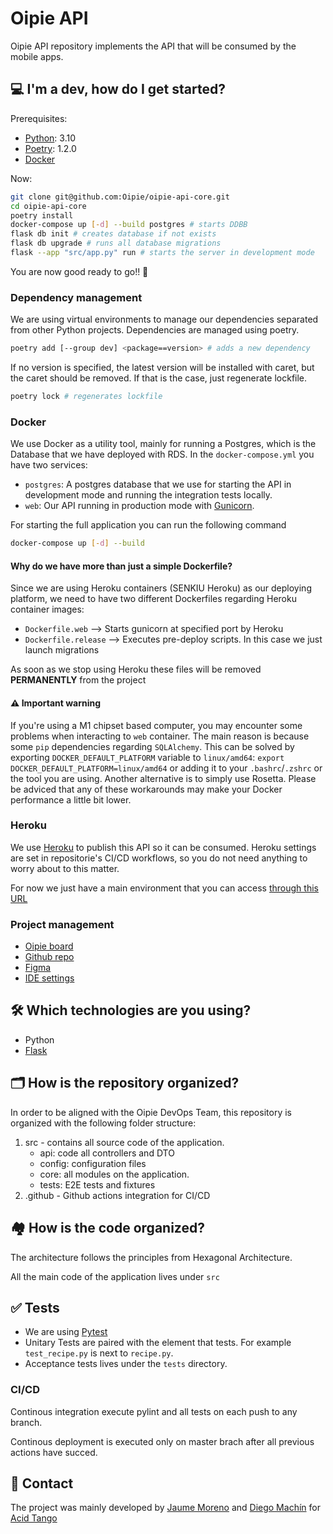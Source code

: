 # Oipie API

Oipie API repository implements the API that will be consumed by the mobile apps.

## 💻 I'm a dev, how do I get started?

Prerequisites:

- [Python](https://www.python.org/downloads/): 3.10
- [Poetry](https://python-poetry.org/docs/#installation): 1.2.0
- [Docker](https://docs.docker.com/get-docker/)

Now:

```bash
git clone git@github.com:Oipie/oipie-api-core.git
cd oipie-api-core
poetry install
docker-compose up [-d] --build postgres # starts DDBB
flask db init # creates database if not exists
flask db upgrade # runs all database migrations
flask --app "src/app.py" run # starts the server in development mode
```

You are now good ready to go!! 👯

### Dependency management

We are using virtual environments to manage our dependencies separated from other Python projects. Dependencies are managed using poetry.

```bash
poetry add [--group dev] <package==version> # adds a new dependency
```

If no version is specified, the latest version will be installed with caret, but the caret should be removed. If that is the case, just regenerate lockfile.

```bash
poetry lock # regenerates lockfile
```

### Docker

We use Docker as a utility tool, mainly for running a Postgres, which is the Database that we have deployed with RDS. In the `docker-compose.yml` you have two services:

- `postgres`: A postgres database that we use for starting the API in development mode and running the integration tests locally.
- `web`: Our API running in production mode with [Gunicorn](https://gunicorn.org/).

For starting the full application you can run the following command

```bash
docker-compose up [-d] --build
```

#### Why do we have more than just a simple Dockerfile?

Since we are using Heroku containers (SENKIU Heroku) as our deploying platform, we need to have two different Dockerfiles regarding Heroku container images:
- `Dockerfile.web` --> Starts gunicorn at specified port by Heroku
- `Dockerfile.release` --> Executes pre-deploy scripts. In this case we just launch migrations

As soon as we stop using Heroku these files will be removed **PERMANENTLY** from the project

#### :warning: Important warning

If you're using a M1 chipset based computer, you may encounter some problems when interacting to `web` container. The main reason is because some `pip` dependencies regarding `SQLAlchemy`. This can be solved by exporting `DOCKER_DEFAULT_PLATFORM` variable to `linux/amd64`:
`export DOCKER_DEFAULT_PLATFORM=linux/amd64` or adding it to your `.bashrc`/`.zshrc` or the tool you are using. Another alternative is to simply use Rosetta. Please be adviced that any of these workarounds may make your Docker performance a little bit lower.

### Heroku

We use [Heroku](https://www.heroku.com/) to publish this API so it can be consumed. Heroku settings are set in repositorie's CI/CD workflows, so you do not need anything to worry about to this matter.

For now we just have a main environment that you can access [through this URL](https://oipie.herokuapp.com/)


### Project management

- [Oipie board](https://trello.com/b/727W8t27/development)
- [Github repo](https://github.com/Oipie/oipie-api-core)
- [Figma](https://www.figma.com/file/baltSi1jqPjxE3lJRdl3gh/Oipiegma)
- [IDE settings](/docs/ide-settings.md)

## 🛠 Which technologies are you using?

- Python
- [Flask](https://flask.palletsprojects.com/en/2.2.x/)

## 🗂 How is the repository organized?

In order to be aligned with the Oipie DevOps Team, this repository is organized with the following folder structure:

1. src - contains all source code of the application.
    * api: code all controllers and DTO
    * config: configuration files
    * core: all modules on the application.
    * tests: E2E tests and fixtures
3. .github - Github actions integration for CI/CD

## 🏘 How is the code organized?

The architecture follows the principles from Hexagonal Architecture.

All the main code of the application lives under `src`

## ✅ Tests

- We are using [Pytest](https://docs.pytest.org/en/7.1.x/)
- Unitary Tests are paired with the element that tests. For example `test_recipe.py` is next to `recipe.py`.
- Acceptance tests lives under the `tests` directory.

### CI/CD

Continous integration execute pylint and all tests on each push to any branch.

Continous deployment is executed only on master brach after all previous actions have succed.


## 📲 Contact

The project was mainly developed by [Jaume Moreno](morenocantoj@gmail.com) and [Diego Machín](diego@acidtango.com)
for [Acid Tango](https://acidtango.com/)
